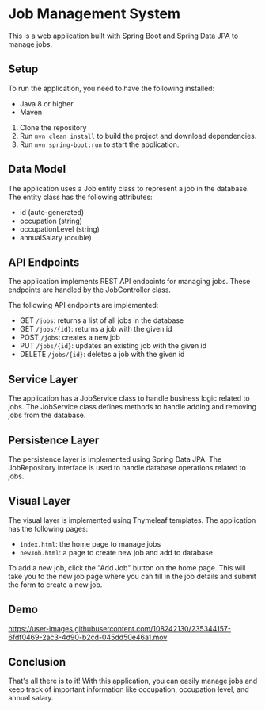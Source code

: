 

# Job Management System

This is a web application built with Spring Boot and Spring Data JPA to manage jobs. 

## Setup

To run the application, you need to have the following installed:

- Java 8 or higher
- Maven

1. Clone the repository
2. Run `mvn clean install` to build the project and download dependencies.
3. Run `mvn spring-boot:run` to start the application.

## Data Model

The application uses a Job entity class to represent a job in the database. The entity class has the following attributes:

- id (auto-generated)
- occupation (string)
- occupationLevel (string)
- annualSalary (double)

## API Endpoints

The application implements REST API endpoints for managing jobs. These endpoints are handled by the JobController class. 

The following API endpoints are implemented:

- GET `/jobs`: returns a list of all jobs in the database
- GET `/jobs/{id}`: returns a job with the given id
- POST `/jobs`: creates a new job
- PUT `/jobs/{id}`: updates an existing job with the given id
- DELETE `/jobs/{id}`: deletes a job with the given id

## Service Layer

The application has a JobService class to handle business logic related to jobs. The JobService class defines methods to handle adding and removing jobs from the database. 

## Persistence Layer

The persistence layer is implemented using Spring Data JPA. The JobRepository interface is used to handle database operations related to jobs. 

## Visual Layer

The visual layer is implemented using Thymeleaf templates. The application has the following pages:

- `index.html`: the home page to manage jobs
- `newJob.html`: a page to create new job and add to database

To add a new job, click the "Add Job" button on the home page. This will take you to the new job page where you can fill in the job details and submit the form to create a new job.

## Demo


https://user-images.githubusercontent.com/108242130/235344157-6fdf0469-2ac3-4d90-b2cd-045dd50e46a1.mov




## Conclusion

That's all there is to it! With this application, you can easily manage jobs and keep track of important information like occupation, occupation level, and annual salary.
